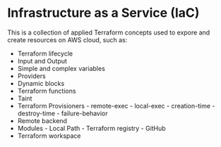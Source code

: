 # Infrastructure as a Service (IaC)
This is a collection of applied Terraform concepts used to expore and create resources on AWS cloud, such as:
- Terraform lifecycle
- Input and Output
- Simple and complex variables
- Providers
- Dynamic blocks
- Terraform functions
- Taint
- Terraform Provisioners
       - remote-exec
       - local-exec
       - creation-time
       - destroy-time
       - failure-behavior
- Remote backend
- Modules
      - Local Path
      - Terraform registry
      - GitHub
- Terraform workspace
 

